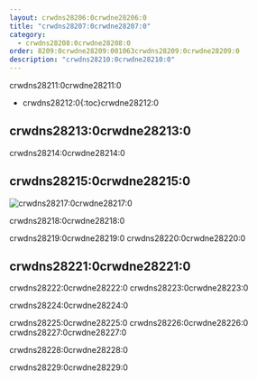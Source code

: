 ```yaml
---
layout: crwdns28206:0crwdne28206:0
title: "crwdns28207:0crwdne28207:0"
category:
  - crwdns28208:0crwdne28208:0
order: 8209:0crwdne28209:001063crwdns28209:0crwdne28209:0
description: "crwdns28210:0crwdne28210:0"
---
```

crwdns28211:0crwdne28211:0

* crwdns28212:0{:toc}crwdne28212:0

## crwdns28213:0crwdne28213:0

crwdns28214:0crwdne28214:0

## crwdns28215:0crwdne28215:0

![crwdns28217:0crwdne28217:0](crwdns28216:0{{site.baseurl}}crwdne28216:0)

crwdns28218:0crwdne28218:0

crwdns28219:0crwdne28219:0 crwdns28220:0crwdne28220:0

## crwdns28221:0crwdne28221:0

crwdns28222:0crwdne28222:0 crwdns28223:0crwdne28223:0

crwdns28224:0crwdne28224:0

crwdns28225:0crwdne28225:0 crwdns28226:0crwdne28226:0 crwdns28227:0crwdne28227:0

crwdns28228:0crwdne28228:0

crwdns28229:0crwdne28229:0